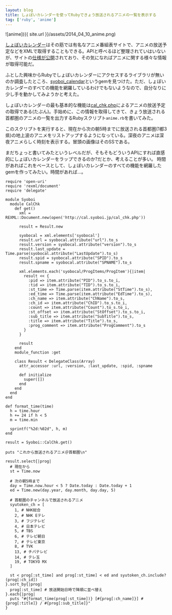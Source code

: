 ```yaml
---
layout: blog
title: しょぼいカレンダーを使ってRubyできょう放送されるアニメの一覧を表示する
tag: ['ruby', 'anime']
---
```




![anime]({{ site.url }}/assets/2014_04_10_anime.png)

[しょぼいカレンダー](https://cal.syoboi.jp/)はその筋では有名なアニメ番組表サイトで、アニメの放送予定などをXMLで取得することもできる。APIと呼べるほど整理されていはいないが、サイトの[仕様が公開](https://sites.google.com/site/syobocal/spec)されており、その気になればアニメに関する様々な情報が取得可能だ。

ふとした興味からRubyでしょぼいカレンダーにアクセスするライブラリが無いのか調査したところ、[syoboi_calendar](https://github.com/r7kamura/syoboi_calendar)というgemを見つけた。ただ、しょぼいカレンダーのすべての機能を網羅しているわけでもないようなので、自分なりに少し手を動かしてみようかと考えた。

しょぼいカレンダーの最も基本的な機能は[cal_chk.php](http://cal.syoboi.jp/cal_chk.php)によるアニメの放送予定の取得である(たぶん)。手始めに、この情報を取得してきて、きょう放送される首都圏のアニメの一覧を出力するRubyスクリプト`anime.rb`を書いてみた。

このスクリプトを実行すると、現在から次の朝5時までに放送される首都圏(1都3県)の地上波のアニメをリストアップするようになっている。深夜のアニメは深夜アニメらしく時刻を表示する。冒頭の画像はそのSSである。

まだちょっと書いてみたというレベルだが、そもそもどういうAPIにすれば直感的にしょぼいカレンダーをラップできるのか?だとか、考えることが多い。
時間があればこれをベースとして、しょぼいカレンダーのすべての機能を網羅したgemを作ってみたい。時間があれば…。

~~~~
require 'open-uri'
require 'rexml/document'
require 'delegate'

module Syoboi
  module CalChk
    def get()
      xml = REXML::Document.new(open('http://cal.syoboi.jp/cal_chk.php'))

      result = Result.new

      syobocal = xml.elements['syobocal']
      result.url = syobocal.attribute("url").to_s
      result.version = syobocal.attribute("version").to_s
      result.last_update = Time.parse(syobocal.attribute("LastUpdate").to_s)
      result.spid = syobocal.attribute("SPID").to_s
      result.spname = syobocal.attribute("SPNAME").to_s

      xml.elements.each('syobocal/ProgItems/ProgItem'){|item|
        result << {
          :pid => item.attribute("PID").to_s.to_i,
          :tid => item.attribute("TID").to_s.to_i,
          :st_time => Time.parse(item.attribute("StTime").to_s),
          :ed_time => Time.parse(item.attribute("EdTime").to_s),
          :ch_name => item.attribute("ChName").to_s,
          :ch_id => item.attribute("ChID").to_s.to_i,
          :count => item.attribute("Count").to_s.to_i,
          :st_offset => item.attribute("StOffset").to_s.to_i,
          :sub_title => item.attribute("SubTitle").to_s,
          :title => item.attribute("Title").to_s,
          :prog_comment => item.attribute("ProgComment").to_s
        }
      }

      result
    end
    module_function :get

    class Result < DelegateClass(Array)
      attr_accessor :url, :version, :last_update, :spid, :spname

      def initialize
        super([])
      end
    end
  end
end

def format_time(time)
  h = time.hour
  h += 24 if h < 5
  m = time.min

  sprintf("%2d:%02d", h, m)
end

result = Syoboi::CalChk.get()

puts "これから放送されるアニメ＠首都圏\n"

result.select{|prog|
  # 現在から
  st = Time.now

  # 次の朝5時まで
  day = Time.now.hour < 5 ? Date.today : Date.today + 1
  ed = Time.new(day.year, day.month, day.day, 5)

  # 首都圏のチャンネルで放送されるアニメ
  syutoken_ch = [
    1, # NHK総合
    2, # NHK Eテレ
    3, # フジテレビ
    4, # 日本テレビ
    5, # TBS
    6, # テレビ朝日
    7, # テレビ東京
    8, # TVK
    13, # チバテレビ
    14, # テレ玉
    19, # TOKYO MX
  ]

  st < prog[:st_time] and prog[:st_time] < ed and syutoken_ch.include?(prog[:ch_id])
}.sort_by{|prog|
  prog[:st_time] # 放送開始日時で降順に並べ替え
}.each{|prog|
  puts "#{format_time(prog[:st_time])} [#{prog[:ch_name]}] #{prog[:title]} / #{prog[:sub_title]}"
}
~~~~
